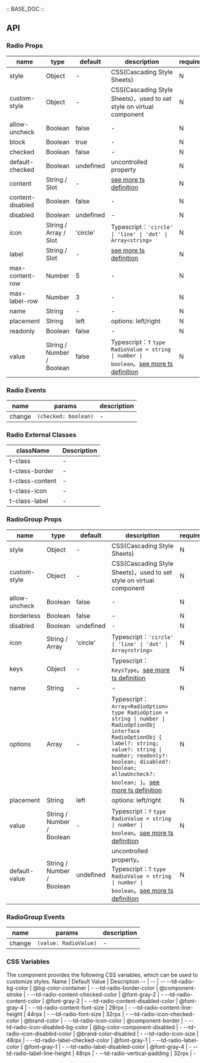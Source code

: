 :: BASE_DOC ::

## API

### Radio Props

name | type | default | description | required
-- | -- | -- | -- | --
style | Object | - | CSS(Cascading Style Sheets) | N
custom-style | Object | - | CSS(Cascading Style Sheets)，used to set style on virtual component | N
allow-uncheck | Boolean | false | \- | N
block | Boolean | true | \- | N
checked | Boolean | false | \- | N
default-checked | Boolean | undefined | uncontrolled property | N
content | String / Slot | - | [see more ts definition](https://github.com/Tencent/tdesign-miniprogram/blob/develop/src/common/common.ts) | N
content-disabled | Boolean | false | \- | N
disabled | Boolean | undefined | \- | N
icon | String / Array / Slot | 'circle' | Typescript：`'circle' \| 'line' \| 'dot' \| Array<string>` | N
label | String / Slot | - | [see more ts definition](https://github.com/Tencent/tdesign-miniprogram/blob/develop/src/common/common.ts) | N
max-content-row | Number | 5 | \- | N
max-label-row | Number | 3 | \- | N
name | String | - | \- | N
placement | String | left | options: left/right | N
readonly | Boolean | false | \- | N
value | String / Number / Boolean | false | Typescript：`T` `type RadioValue = string \| number \| boolean`。[see more ts definition](https://github.com/Tencent/tdesign-miniprogram/tree/develop/src/radio/type.ts) | N

### Radio Events

name | params | description
-- | -- | --
change | `(checked: boolean)` | \-

### Radio External Classes

className | Description
-- | --
t-class | \-
t-class-border | \-
t-class-content | \-
t-class-icon | \-
t-class-label | \-


### RadioGroup Props

name | type | default | description | required
-- | -- | -- | -- | --
style | Object | - | CSS(Cascading Style Sheets) | N
custom-style | Object | - | CSS(Cascading Style Sheets)，used to set style on virtual component | N
allow-uncheck | Boolean | false | \- | N
borderless | Boolean | false | \- | N
disabled | Boolean | undefined | \- | N
icon | String / Array | 'circle' | Typescript：`'circle' \| 'line' \| 'dot' \| Array<string>` | N
keys | Object | - | Typescript：`KeysType`。[see more ts definition](https://github.com/Tencent/tdesign-miniprogram/blob/develop/src/common/common.ts) | N
name | String | - | \- | N
options | Array | - | Typescript：`Array<RadioOption>` `type RadioOption = string \| number \| RadioOptionObj` `interface RadioOptionObj { label?: string; value?: string \| number; readonly?: boolean; disabled?: boolean; allowUncheck?: boolean; }`。[see more ts definition](https://github.com/Tencent/tdesign-miniprogram/tree/develop/src/radio-group/type.ts) | N
placement | String | left | options: left/right | N
value | String / Number / Boolean | - | Typescript：`T` `type RadioValue = string \| number \| boolean`。[see more ts definition](https://github.com/Tencent/tdesign-miniprogram/tree/develop/src/radio-group/type.ts) | N
default-value | String / Number / Boolean | undefined | uncontrolled property。Typescript：`T` `type RadioValue = string \| number \| boolean`。[see more ts definition](https://github.com/Tencent/tdesign-miniprogram/tree/develop/src/radio-group/type.ts) | N

### RadioGroup Events

name | params | description
-- | -- | --
change | `(value: RadioValue)` | \-

### CSS Variables

The component provides the following CSS variables, which can be used to customize styles.
Name | Default Value | Description
-- | -- | --
--td-radio-bg-color | @bg-color-container | -
--td-radio-border-color | @component-stroke | -
--td-radio-content-checked-color | @font-gray-2 | -
--td-radio-content-color | @font-gray-2 | -
--td-radio-content-disabled-color | @font-gray-4 | -
--td-radio-content-font-size | 28rpx | -
--td-radio-content-line-height | 44rpx | -
--td-radio-font-size | 32rpx | -
--td-radio-icon-checked-color | @brand-color | -
--td-radio-icon-color | @component-border | -
--td-radio-icon-disabled-bg-color | @bg-color-component-disabled | -
--td-radio-icon-disabled-color | @brand-color-disabled | -
--td-radio-icon-size | 48rpx | -
--td-radio-label-checked-color | @font-gray-1 | -
--td-radio-label-color | @font-gray-1 | -
--td-radio-label-disabled-color | @font-gray-4 | -
--td-radio-label-line-height | 48rpx | -
--td-radio-vertical-padding | 32rpx | -
